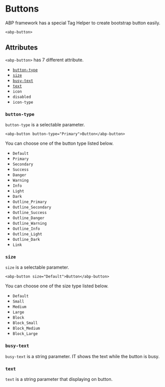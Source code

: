 # Buttons

ABP framework has a special Tag Helper to create bootstrap button easily.

`<abp-button>`

## Attributes

`<abp-button>` has 7 different attribute.

* [`button-type`](#`button-type`)
* [`size`](#`size`)
* [`busy-text`](#`busy-text`)
* [`text`](#`text`)
* `icon`
* `disabled`
* `icon-type`


### `button-type`

`button-type` is a selectable parameter.

`<abp-button button-type="Primary">Button</abp-button>`

You can choose one of the button type listed below.

* `Default`
* `Primary`
* `Secondary`
* `Success`
* `Danger`
* `Warning`
* `Info`
* `Light`
* `Dark`
* `Outline_Primary`
* `Outline_Secondary`
* `Outline_Success`
* `Outline_Danger`
* `Outline_Warning`
* `Outline_Info`
* `Outline_Light`
* `Outline_Dark`
* `Link`

### `size`

`size` is a selectable parameter.

`<abp-button size="Default">Button</abp-button>`

You can choose one of the size type listed below.

* `Default`
* `Small`
* `Medium`
* `Large`
* `Block`
* `Block_Small`
* `Block_Medium`
* `Block_Large`

### `busy-text`

`busy-text` is a string parameter. IT shows the text while the button is busy.

### `text`

`text` is a string parameter that displaying on button.